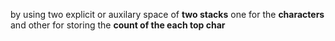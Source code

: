 by using two explicit or auxilary space of **two stacks**
one for the **characters** and other for storing the **count of the each top char**